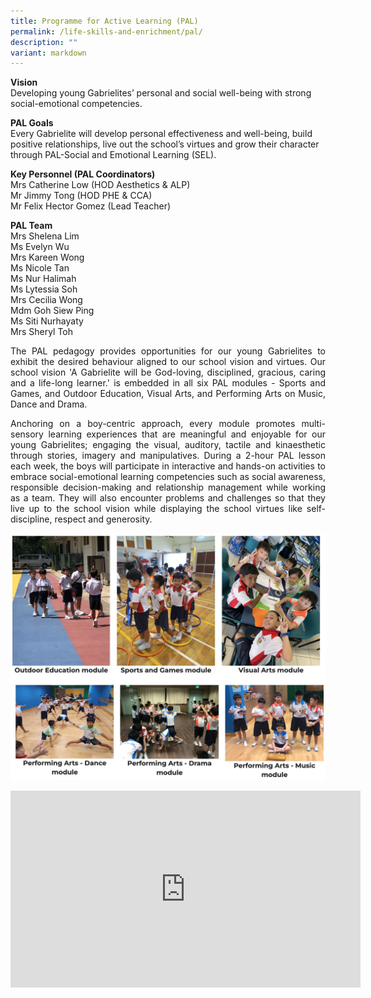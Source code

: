 ```yaml
---
title: Programme for Active Learning (PAL)
permalink: /life-skills-and-enrichment/pal/
description: ""
variant: markdown
---
```

**Vision** <br>
Developing young Gabrielites’ personal and social well-being with strong social-emotional competencies.

**PAL Goals**<br>
Every Gabrielite will develop personal effectiveness and well-being, build positive relationships, live out the school’s virtues and grow their character through PAL-Social and Emotional Learning (SEL).


**Key Personnel (PAL Coordinators)** <br>
Mrs Catherine Low (HOD Aesthetics &amp; ALP) <br>
Mr Jimmy Tong (HOD PHE &amp; CCA) <br>
Mr Felix Hector Gomez (Lead Teacher)<br>


**PAL Team** <br>
Mrs Shelena Lim<br>
Ms Evelyn Wu <br>
Mrs Kareen Wong <br>
Ms Nicole Tan <br>
Ms Nur Halimah <br>
Ms Lytessia Soh <br>
Mrs Cecilia Wong <br>
Mdm Goh Siew Ping<br>
Ms Siti Nurhayaty<br>
Mrs Sheryl Toh<br>

<p align="justify">
The PAL pedagogy provides opportunities for our young Gabrielites to exhibit the desired behaviour aligned to our school vision and virtues. Our school vision 'A Gabrielite will be God-loving, disciplined, gracious, caring and a life-long learner.' is embedded in all six PAL modules - Sports and Games, and Outdoor Education, Visual Arts, and Performing Arts on Music, Dance and Drama. </p>

<p align="justify">
Anchoring on a boy-centric approach, every module promotes multi-sensory learning experiences that are meaningful and enjoyable for our young Gabrielites; engaging the visual, auditory, tactile and kinaesthetic through stories, imagery and manipulatives. During a 2-hour PAL lesson each week, the boys will participate in interactive and hands-on activities to embrace social-emotional learning competencies such as social awareness, responsible decision-making and relationship management while working as a team. They will also encounter problems and challenges so that they live up to the school vision while displaying the school virtues like self-discipline, respect and generosity. </p>

![](/images/pal1.png)

<center><iframe allowfullscreen="" allow="accelerometer; autoplay; clipboard-write; encrypted-media; gyroscope; picture-in-picture; web-share" frameborder="0" title="YouTube video player" src="https://www.youtube.com/embed/dy-ifLPP580?si=q7BNzDfTGwYGIoEc" height="315" width="560"></iframe></center>